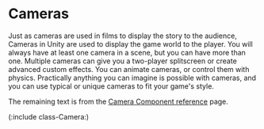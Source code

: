 Cameras
=======


Just as cameras are used in films to display the story to the audience, <span class=keyword>Cameras</span> in Unity are used to display the game world to the player.  You will always have at least one camera in a scene, but you can have more than one.  Multiple cameras can give you a two-player splitscreen or create advanced custom effects.  You can animate cameras, or control them with physics.  Practically anything you can imagine is possible with cameras, and you can use typical or unique cameras to fit your game's style.

The remaining text is from the [Camera Component reference](class-Camera) page.

(:include class-Camera:)
